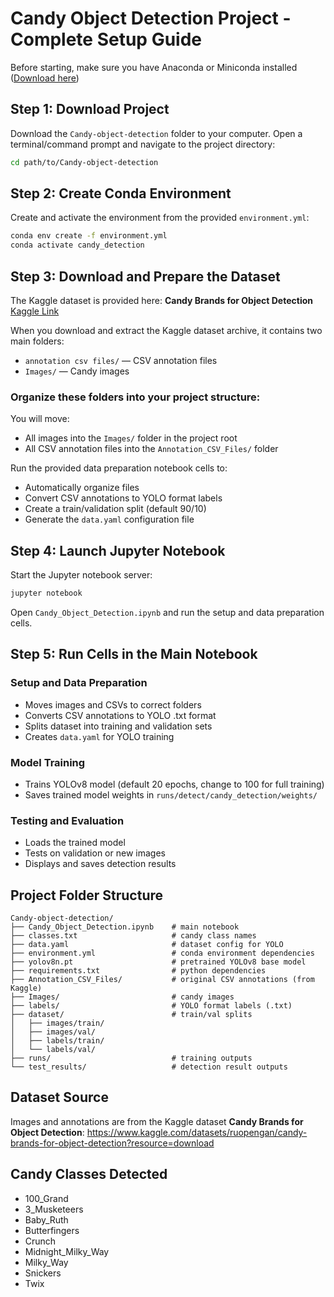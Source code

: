 # Candy Object Detection Project - Complete Setup Guide

Before starting, make sure you have Anaconda or Miniconda installed ([Download here](https://docs.anaconda.com/anaconda/install/))

## Step 1: Download Project

Download the `Candy-object-detection` folder to your computer. Open a terminal/command prompt and navigate to the project directory:

```bash
cd path/to/Candy-object-detection
```

## Step 2: Create Conda Environment

Create and activate the environment from the provided `environment.yml`:

```bash
conda env create -f environment.yml
conda activate candy_detection
```

## Step 3: Download and Prepare the Dataset

The Kaggle dataset is provided here: **Candy Brands for Object Detection** [Kaggle Link](https://www.kaggle.com/datasets/ruopengan/candy-brands-for-object-detection?resource=download)

When you download and extract the Kaggle dataset archive, it contains two main folders:
- `annotation csv files/` — CSV annotation files
- `Images/` — Candy images

### Organize these folders into your project structure:
You will move:
- All images into the `Images/` folder in the project root
- All CSV annotation files into the `Annotation_CSV_Files/` folder

Run the provided data preparation notebook cells to:
- Automatically organize files
- Convert CSV annotations to YOLO format labels
- Create a train/validation split (default 90/10)
- Generate the `data.yaml` configuration file

## Step 4: Launch Jupyter Notebook

Start the Jupyter notebook server:

```bash
jupyter notebook
```

Open `Candy_Object_Detection.ipynb` and run the setup and data preparation cells.

## Step 5: Run Cells in the Main Notebook

### Setup and Data Preparation
- Moves images and CSVs to correct folders
- Converts CSV annotations to YOLO .txt format
- Splits dataset into training and validation sets
- Creates `data.yaml` for YOLO training

### Model Training
- Trains YOLOv8 model (default 20 epochs, change to 100 for full training)
- Saves trained model weights in `runs/detect/candy_detection/weights/`

### Testing and Evaluation
- Loads the trained model
- Tests on validation or new images
- Displays and saves detection results

## Project Folder Structure

```
Candy-object-detection/
├── Candy_Object_Detection.ipynb    # main notebook
├── classes.txt                     # candy class names
├── data.yaml                       # dataset config for YOLO
├── environment.yml                 # conda environment dependencies
├── yolov8n.pt                      # pretrained YOLOv8 base model
├── requirements.txt                # python dependencies
├── Annotation_CSV_Files/           # original CSV annotations (from Kaggle)
├── Images/                         # candy images
├── labels/                         # YOLO format labels (.txt)
├── dataset/                        # train/val splits
│   ├── images/train/
│   ├── images/val/
│   ├── labels/train/
│   └── labels/val/
├── runs/                           # training outputs
└── test_results/                   # detection result outputs
```

## Dataset Source

Images and annotations are from the Kaggle dataset **Candy Brands for Object Detection**:
https://www.kaggle.com/datasets/ruopengan/candy-brands-for-object-detection?resource=download

## Candy Classes Detected

- 100_Grand
- 3_Musketeers
- Baby_Ruth
- Butterfingers
- Crunch
- Midnight_Milky_Way
- Milky_Way
- Snickers
- Twix